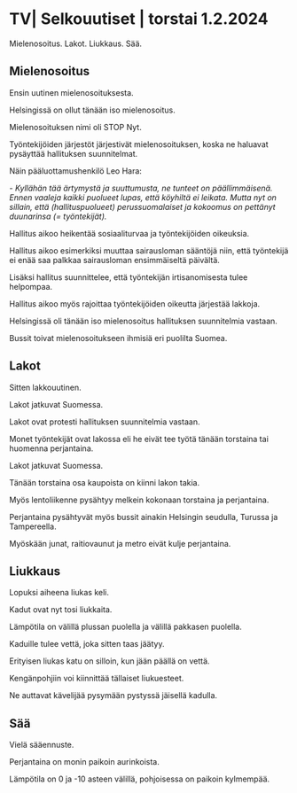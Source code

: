 # TV\| Selkouutiset \| torstai 1.2.2024

Mielenosoitus. Lakot. Liukkaus. Sää.

## Mielenosoitus

Ensin uutinen mielenosoituksesta.

Helsingissä on ollut tänään iso mielenosoitus.

Mielenosoituksen nimi oli STOP Nyt.

Työntekijöiden järjestöt järjestivät mielenosoituksen, koska ne haluavat pysäyttää hallituksen suunnitelmat.

Näin pääluottamushenkilö Leo Hara:

*- Kyllähän tää ärtymystä ja suuttumusta, ne tunteet on päällimmäisenä. Ennen vaaleja kaikki puolueet lupas, että köyhiltä ei leikata. Mutta nyt on sillain, että (hallituspuolueet) perussuomalaiset ja kokoomus on pettänyt duunarinsa (= työntekijät).*

Hallitus aikoo heikentää sosiaaliturvaa ja työntekijöiden oikeuksia.

Hallitus aikoo esimerkiksi muuttaa sairausloman sääntöjä niin, että työntekijä ei enää saa palkkaa sairausloman ensimmäiseltä päivältä.

Lisäksi hallitus suunnittelee, että työntekijän irtisanomisesta tulee helpompaa.

Hallitus aikoo myös rajoittaa työntekijöiden oikeutta järjestää lakkoja.

Helsingissä oli tänään iso mielenosoitus hallituksen suunnitelmia vastaan.

Bussit toivat mielenosoitukseen ihmisiä eri puolilta Suomea.

## Lakot

Sitten lakkouutinen.

Lakot jatkuvat Suomessa.

Lakot ovat protesti hallituksen suunnitelmia vastaan.

Monet työntekijät ovat lakossa eli he eivät tee työtä tänään torstaina tai huomenna perjantaina.

Lakot jatkuvat Suomessa.

Tänään torstaina osa kaupoista on kiinni lakon takia.

Myös lentoliikenne pysähtyy melkein kokonaan torstaina ja perjantaina.

Perjantaina pysähtyvät myös bussit ainakin Helsingin seudulla, Turussa ja Tampereella.

Myöskään junat, raitiovaunut ja metro eivät kulje perjantaina.

## Liukkaus

Lopuksi aiheena liukas keli.

Kadut ovat nyt tosi liukkaita.

Lämpötila on välillä plussan puolella ja välillä pakkasen puolella.

Kaduille tulee vettä, joka sitten taas jäätyy.

Erityisen liukas katu on silloin, kun jään päällä on vettä.

Kengänpohjiin voi kiinnittää tällaiset liukuesteet.

Ne auttavat kävelijää pysymään pystyssä jäisellä kadulla.

## Sää

Vielä sääennuste.

Perjantaina on monin paikoin aurinkoista.

Lämpötila on 0 ja -10 asteen välillä, pohjoisessa on paikoin kylmempää.


